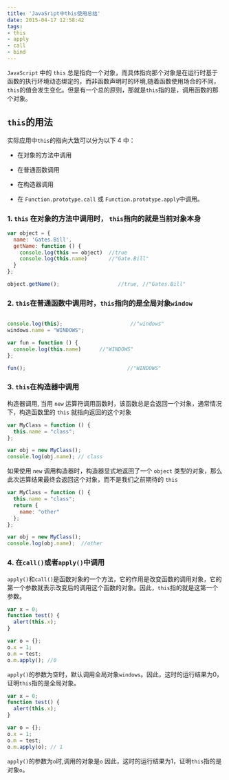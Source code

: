 ```yaml
---
title: 'JavaSript中this使用总结'
date: 2015-04-17 12:58:42
tags:
- this
- apply
- call
- bind
---
```


`JavaScript` 中的 `this` 总是指向一个对象，而具体指向那个对象是在运行时基于函数的执行环境动态绑定的，而非函数声明时的环境,随着函数使用场合的不同，`this`的值会发生变化。但是有一个总的原则，那就是`this`指的是，调用函数的那个对象。

<!--more-->

##  `this`的用法



实际应用中`this`的指向大致可以分为以下 4 中：

- 在对象的方法中调用

- 在普通函数调用

- 在构造器调用

- 在 `Function.prototype.call` 或 `Function.prototype.apply`中调用。



### 1.  `this` 在对象的方法中调用时， `this`指向的就是当前对象本身

```javascript
var object = {
  name: 'Gates.Bill',
  getName: function () {
    console.log(this == object)  //true
    console.log(this.name)       //"Gate.Bill" 
  }
};

object.getName();					//true,	//"Gates.Bill"
```

### 2. `this`在普通函数中调用时，`this`指向的是全局对象`window`

```javascript

console.log(this);						//"windows"
windows.name = "WINDOWS";

var fun = function () {
  console.log(this.name)      //"WINDOWS"
};

fun();								   //"WINDOWS"
```

### 3.  `this`在构造器中调用

构造器调用, 当用 `new` 运算符调用函数时，该函数总是会返回一个对象，通常情况下，构造函数里的 `this` 就指向返回的这个对象

```javascript
var MyClass = function () {
  this.name = "class";
};

var obj = new MyClass();
console.log(obj.name); // class
```
如果使用 `new` 调用构造器时，构造器显式地返回了一个 `object` 类型的对象，那么此次运算结果最终会返回这个对象，而不是我们之前期待的 `this`


```javascript
var MyClass = function () {
  this.name = "class";
  return {
    name: "other"
  };
};

var obj = new MyClass();
console.log(obj.name); 	//other
```

### 4. 在`call()`或者`apply()`中调用
`apply()`和`call()`是函数对象的一个方法，它的作用是改变函数的调用对象，它的第一个参数就表示改变后的调用这个函数的对象。因此，`this`指的就是这第一个参数。

```javascript
var x = 0;
function test() {
  alert(this.x);
}

var o = {};
o.x = 1;
o.m = test;
o.m.apply(); //0
```

`apply()`的参数为空时，默认调用全局对象`windows`。因此，这时的运行结果为0，证明`this`指的是全局对象。

```javascript
var x = 0;
function test() {
  alert(this.x);
}

var o = {};
o.x = 1;
o.m = test;
o.m.apply(o); // 1
```

`apply()`的参数为`o`时,调用的对象是`o`  因此，这时的运行结果为1，证明`this`指的是对象`o`。